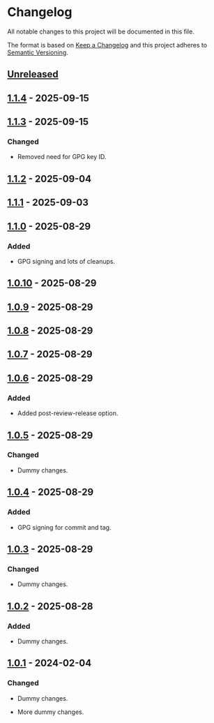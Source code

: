 # Changelog

All notable changes to this project will be documented in this file.

The format is based on [Keep a Changelog](http://keepachangelog.com/)
and this project adheres to [Semantic Versioning](http://semver.org/).

## [Unreleased]

## [1.1.4] - 2025-09-15

## [1.1.3] - 2025-09-15

### Changed

- Removed need for GPG key ID.

## [1.1.2] - 2025-09-04

## [1.1.1] - 2025-09-03

## [1.1.0] - 2025-08-29

### Added

- GPG signing and lots of cleanups.

## [1.0.10] - 2025-08-29

## [1.0.9] - 2025-08-29

## [1.0.8] - 2025-08-29

## [1.0.7] - 2025-08-29

## [1.0.6] - 2025-08-29

### Added

- Added post-review-release option.

## [1.0.5] - 2025-08-29

### Changed

- Dummy changes.

## [1.0.4] - 2025-08-29

### Added

- GPG signing for commit and tag.

## [1.0.3] - 2025-08-29

### Changed

- Dummy changes.

## [1.0.2] - 2025-08-28

### Added

- Dummy changes.

## [1.0.1] - 2024-02-04

### Changed

- Dummy changes.

- More dummy changes.

[Unreleased]: https://github.com/daniel-jones-dev/bumpversion-test/compare/v1.1.4...HEAD

[1.1.4]: https://github.com/daniel-jones-dev/bumpversion-test/compare/v1.1.3...v1.1.4

[1.1.3]: https://github.com/daniel-jones-dev/bumpversion-test/compare/v1.1.2...v1.1.3

[1.1.2]: https://github.com/daniel-jones-dev/bumpversion-test/compare/v1.1.1...v1.1.2

[1.1.1]: https://github.com/daniel-jones-dev/bumpversion-test/compare/v1.1.0...v1.1.1

[1.1.0]: https://github.com/daniel-jones-dev/bumpversion-test/compare/v1.0.10...v1.1.0

[1.0.10]: https://github.com/daniel-jones-dev/bumpversion-test/compare/v1.0.9...v1.0.10

[1.0.9]: https://github.com/daniel-jones-dev/bumpversion-test/compare/v1.0.8...v1.0.9

[1.0.8]: https://github.com/daniel-jones-dev/bumpversion-test/compare/v1.0.7...v1.0.8

[1.0.7]: https://github.com/daniel-jones-dev/bumpversion-test/compare/v1.0.6...v1.0.7

[1.0.6]: https://github.com/daniel-jones-dev/bumpversion-test/compare/v1.0.5...v1.0.6

[1.0.5]: https://github.com/daniel-jones-dev/bumpversion-test/compare/v1.0.4...v1.0.5

[1.0.4]: https://github.com/daniel-jones-dev/bumpversion-test/compare/v1.0.3...v1.0.4

[1.0.3]: https://github.com/daniel-jones-dev/bumpversion-test/compare/v1.0.2...v1.0.3

[1.0.2]: https://github.com/daniel-jones-dev/bumpversion-test/compare/v1.0.1...v1.0.2

[1.0.1]: https://github.com/daniel-jones-dev/bumpversion-test/releases/tag/v1.0.1
